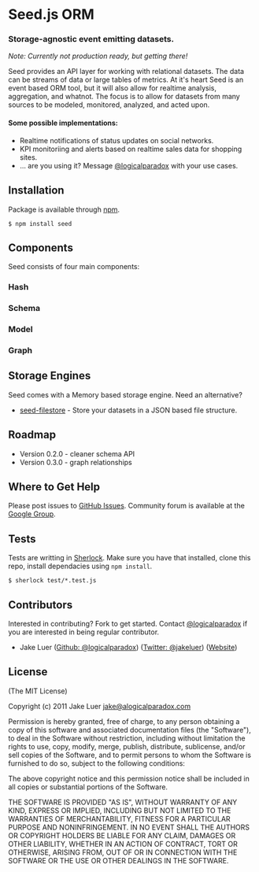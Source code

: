 # Seed.js ORM

### Storage-agnostic event emitting datasets.

*Note: Currently not production ready, but getting there!*

Seed provides an API layer for working with relational datasets. The data can be streams of data or large tables 
of metrics. At it's heart Seed is an event based ORM tool, but it will also allow for realtime analysis, 
aggregation, and whatnot. The focus is to allow for datasets from many sources to be modeled, monitored,
analyzed, and acted upon.

#### Some possible implementations:

* Realtime notifications of status updates on social networks.
* KPI monitoriing and alerts based on realtime sales data for shopping sites.
* ... are you using it? Message [@logicalparadox](http://github.com/logicalparadox) with your use cases.

## Installation

Package is available through [npm](http://npmjs.org).

    $ npm install seed

## Components

Seed consists of four main components:

### Hash

### Schema

### Model

### Graph

## Storage Engines

Seed comes with a Memory based storage engine. Need an alternative?

* [seed-filestore](http://github.com/logicalparadox) - Store your datasets in a JSON based file structure.

## Roadmap

* Version 0.2.0 - cleaner schema API
* Version 0.3.0 - graph relationships 

## Where to Get Help

Please post issues to [GitHub Issues](https://github.com/logicalparadox/seed/issues). 
Community forum is available at the [Google Group](https://groups.google.com/group/seedjs-orm).

## Tests

Tests are writting in [Sherlock](http://github.com/logicalparadox/sherlock). Make sure you have that installed, clone this repo, install dependacies using `npm install`.

    $ sherlock test/*.test.js

## Contributors

Interested in contributing? Fork to get started. Contact [@logicalparadox](http://github.com/logicalparadox) if you are interested in being regular contributor.

* Jake Luer ([Github: @logicalparadox](http://github.com/logicalparadox)) ([Twitter: @jakeluer](http://twitter.com/jakeluer)) ([Website](http://alogicalparadox.com))

## License

(The MIT License)

Copyright (c) 2011 Jake Luer <jake@alogicalparadox.com>

Permission is hereby granted, free of charge, to any person obtaining a copy
of this software and associated documentation files (the "Software"), to deal
in the Software without restriction, including without limitation the rights
to use, copy, modify, merge, publish, distribute, sublicense, and/or sell
copies of the Software, and to permit persons to whom the Software is
furnished to do so, subject to the following conditions:

The above copyright notice and this permission notice shall be included in
all copies or substantial portions of the Software.

THE SOFTWARE IS PROVIDED "AS IS", WITHOUT WARRANTY OF ANY KIND, EXPRESS OR
IMPLIED, INCLUDING BUT NOT LIMITED TO THE WARRANTIES OF MERCHANTABILITY,
FITNESS FOR A PARTICULAR PURPOSE AND NONINFRINGEMENT. IN NO EVENT SHALL THE
AUTHORS OR COPYRIGHT HOLDERS BE LIABLE FOR ANY CLAIM, DAMAGES OR OTHER
LIABILITY, WHETHER IN AN ACTION OF CONTRACT, TORT OR OTHERWISE, ARISING FROM,
OUT OF OR IN CONNECTION WITH THE SOFTWARE OR THE USE OR OTHER DEALINGS IN
THE SOFTWARE.